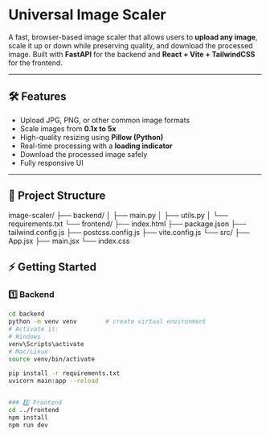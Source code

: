 # Universal Image Scaler

A fast, browser-based image scaler that allows users to **upload any image**, scale it up or down while preserving quality, and download the processed image. Built with **FastAPI** for the backend and **React + Vite + TailwindCSS** for the frontend.

---

## 🛠️ Features

- Upload JPG, PNG, or other common image formats
- Scale images from **0.1x to 5x**
- High-quality resizing using **Pillow (Python)**
- Real-time processing with a **loading indicator**
- Download the processed image safely
- Fully responsive UI

---

## 📂 Project Structure

image-scaler/
├── backend/
│ ├── main.py
│ ├── utils.py
│ └── requirements.txt
└── frontend/
├── index.html
├── package.json
├── tailwind.config.js
├── postcss.config.js
├── vite.config.js
└── src/
├── App.jsx
├── main.jsx
└── index.css


## ⚡ Getting Started

### 1️⃣ Backend

```bash
cd backend
python -m venv venv        # create virtual environment
# Activate it:
# Windows
venv\Scripts\activate
# Mac/Linux
source venv/bin/activate

pip install -r requirements.txt
uvicorn main:app --reload


### 2️⃣ Frontend
cd ../frontend
npm install
npm run dev